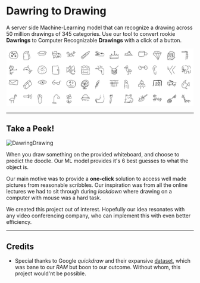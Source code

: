 # Dawring to Drawing

<!---
Live Demo: [dawringtodrawings.herokuapp.com](http://dawringtodrawings.herokuapp.com/). P.S. If the link is not working, the rate limit for the day has been exhausted.
-->

A server side Machine-Learning model that can recognize a drawing across 50 million drawings of 345 categories. Use our tool to convert rookie __Dawrings__ to Computer Recognizable __Drawings__ with a click of a button.

![Classes](assets/banner.jpg)

---

## Take a Peek!

<!---
Follow [this](http://dawringtodrawings.herokuapp.com/) link to try out demo. P.S. If the link is not working, the rate limit for the day has been exhausted.
-->

![DawringDrawing](./assets/DawringDrawing.gif)

When you draw something on the provided whiteboard, and choose to predict the doodle. Our ML model provides it's 6 best guesses to what the object is.

Our main motive was to provide a __one-click__ solution to access well made pictures from reasonable scribbles. Our inspiration was from all the online lectures we had to sit through during _lockdown_ where drawing on a computer with mouse was a hard task.

We created this project out of interest. Hopefully our idea resonates with any video conferencing company, who can implement this with even better efficiency.

---

## Credits

- Special thanks to Google _quickdraw_ and their expansive [dataset](https://quickdraw.withgoogle.com/data), which was bane to our _RAM_ but boon to our outcome. Without whom, this project would'nt be possible.

<!---
- Thanks to [Heroku](https://www.heroku.com/) that were kind enough to host our backyard project for free.
-->
